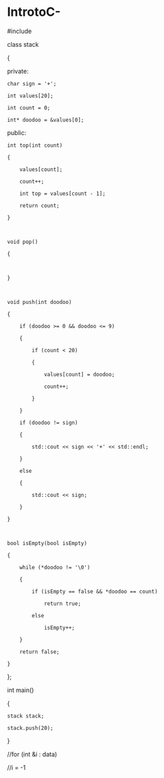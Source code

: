 # IntrotoC-
#include <iostream>



class stack

{

private:

	char sign = '+';

	int values[20];

	int count = 0;

	int* doodoo = &values[0];

public:

	int top(int count)

	{

		values[count];

		count++;

		int top = values[count - 1];

		return count;

	}



	void pop()

	{

		

	}



	void push(int doodoo)

	{

		if (doodoo >= 0 && doodoo <= 9)

		{

			if (count < 20)

			{

				values[count] = doodoo;

				count++;

			}

		}

		if (doodoo != sign)

		{ 

			std::cout << sign << '+' << std::endl;

		}

		else

		{

			std::cout << sign;

		}

	}



	bool isEmpty(bool isEmpty)

	{

		while (*doodoo != '\0')

		{

			if (isEmpty == false && *doodoo == count)

				return true;

			else

				isEmpty++;

		}

		return false;

	}	

};





int main()

{

	stack stack;

	stack.push(20);

}



//for (int &i : data)

//i = -1
